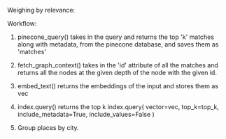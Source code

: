 Weighing by relevance:

Workflow:
1. pinecone_query() takes in the query and returns the top 'k' matches along with metadata, from the pinecone database, and saves them as 'matches'
2. fetch_graph_context() takes in the 'id' attribute of all the matches and returns all the nodes at the given depth of the node with the given id. 

1. embed_text() returns the embeddings of the input and stores them as vec
2. index.query() returns the top k 
index.query(
        vector=vec,
        top_k=top_k,
        include_metadata=True,
        include_values=False
    )
 1. Group places by city.

